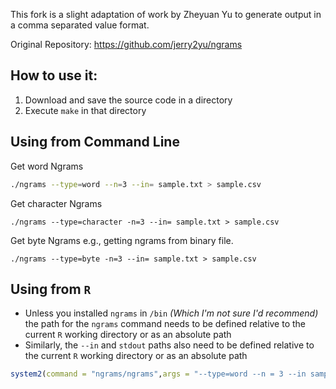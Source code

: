 This fork is a slight adaptation of work by Zheyuan Yu to generate output in a comma separated value format.

Original Repository: https://github.com/jerry2yu/ngrams

## How to use it:

1. Download and save the source code in a directory
2. Execute `make` in that directory

## Using from Command Line

Get word Ngrams

```bash
./ngrams --type=word --n=3 --in= sample.txt > sample.csv
```

Get character Ngrams
```
./ngrams --type=character -n=3 --in= sample.txt > sample.csv
```


Get byte Ngrams e.g., getting ngrams from binary file.

```
./ngrams --type=byte -n=3 --in= sample.txt > sample.csv
```

## Using from `R`

+ Unless you installed `ngrams` in `/bin` _(Which I'm not sure I'd recommend)_ the path for the `ngrams` command needs to be defined relative to the current `R` working directory or as an absolute path
+ Similarly, the `--in` and `stdout` paths also need to be defined relative to the current `R` working directory or as an absolute path


```r
system2(command = "ngrams/ngrams",args = "--type=word --n = 3 --in sample.txt", stdout = "sample.csv")
```